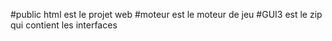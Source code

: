 #public html est le projet web
#moteur est le moteur de jeu
#GUI3 est le zip qui contient les interfaces
